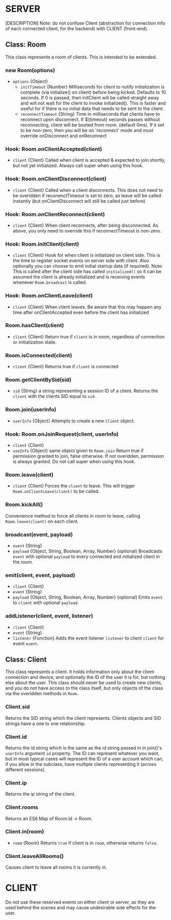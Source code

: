 # SERVER
[DESCRIPTION]
Note: do not confuse Client (abstraction for connection info of each connected client, for the backend) with CLIENT (front-end).

## Class: Room

This class represents a room of clients. This is intended to be extended.

### new Room(options)
- `options` {Object}
  - `initTimeout` {Number} Milliseconds for client to notify initialization is complete (via initialize() on client) before being kicked. Defaults to 10 seconds. If 0 is passed, then initClient will be called straight away and will not wait for the client to invoke initialized(). This is faster and useful for if there is no initial data that needs to be sent to the client.
  - `reconnectTimeout` {String} Time in milliseconds that clients have to reconnect upon disconnect. If ${timeout} seconds passes without reconnecting, client will be booted from room. (default 0ms). If it set to be non-zero, then you will be on 'reconnect' mode and must override onDisconnect and onReconnect

### Hook: Room.onClientAccepted(client) 
- `client` {Client}
Called when client is accepted & expected to join shortly, but not yet initialized. Always call super when using this hook.

### Hook: Room.onClientDisconnect(client)
- `client` {Client}
Called when a client disconnects. This does not need to be overidden if reconenctTimeout is set to zero, as leave will be called instantly (but onClientDisconnect will still be called just before)

### Hook: Room.onClientReconnect(client)
- `client` {Client}
When client reconnects, after being disconnected. As above, you only need to override this if reconnectTimeout is non-zero.

### Hook: Room.initClient(client)
- `client` {Client}
Hook for when client is initialized on client side. This is the time to register socket events on server side with client. Also optionally you can choose to emit initial startup data (if required). Note: This is called after the client side has called `initialized()` so it can be assumed the client is already initialized and is receiving events whenever `Room.broadcast` is called.

### Hook: Room.onClientLeave(client)
- `client` {Client}
When client leaves. Be aware that this may happen any time after onClientAccepted even before the client has initialized

### Room.hasClient(client)
- `client` {Client}
Return true if `client` is in room, regardless of connection or initialization state.

### Room.isConnected(client)
- `client` {Client}
Returns true if `client` is connected

### Room.getClientBySid(sid)
- `sid` {String} a string representing a session ID of a client.
Returns the `client` with the clients SID equal to `sid`.

### Room.join(userInfo)
- `userInfo` {Object}
Attempts to create a new `Client` object.

### Hook: Room.onJoinRequest(client, userInfo)
- `client` {Client}
- `useInfo` {Object} same object given to `Room.join`
Return true if permission granted to join, false otherwise. If not overidden, permission is always granted. Do not call super when using this hook.

### Room.leave(client)
- `client` {Client}
Forces the `client` to leave. This will trigger `Room.onClientLeave(client)` to be called.

### Room.kickAll()
Convenience method to force all clients in room to leave, calling `Room.leave(client)` on each client.

### broadcast(event, payload)
- `event` {String}
- `payload` {Object, String, Boolean, Array, Number} (optional)
Broadcasts `event` with optional `payload` to every connected and initialized client in the room.

### emit(client, event, payload)
- `client` {Client}
- `event` {String}
- `payload` {Object, String, Boolean, Array, Number} (optional)
Emits `event` to `client` with optional `payload`.

### addListener(client, event, listener)
- `client` {Client}
- `event` {String}
- `listener` {Function}
Adds the event listener `listener` to client `client` for event `event`.

## Class: Client
This class represents a client. It holds information only about the client connection and device, and optionally the ID of the user it is for, but nothing else about the user. This class should never be used to create new clients, and you do not have access to the class itself, but only objects of the class via the overidden methods in `Room`. 

### Client.sid
Returns the SID string which the client represents. Clients objects and SID strings have a one to one relationship.

### Client.id
Returns the id string which is the same as the id string passed in in join()'s `userInfo` argument `id` property. The ID can represent whatever you want, but in most typical cases will represent the ID of a user account which can, if you allow in the subclass, have multiple clients representing it (across different sessions).

### Client.ip
Returns the ip string of the client.

### Client.rooms
Returns an ES6 Map of Room.id -> Room.

### Client.in(room)
- `room` {Room}
Returns `true` if client is in `room`, otherwise returns `false`.

### Client.leaveAllRooms()
Causes client to leave all rooms it is currently in.


# CLIENT




Do not use these reserved events on either client or server, as they are used behind the scenes and may cause undesirable side effects for the user.
